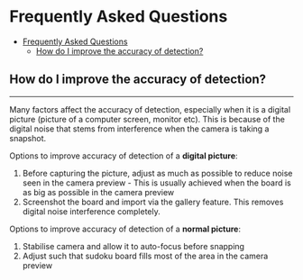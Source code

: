 # Frequently Asked Questions

- [Frequently Asked Questions](#frequently-asked-questions)
  - [How do I improve the accuracy of detection?](#how-do-i-improve-the-accuracy-of-detection)

## How do I improve the accuracy of detection?

---
Many factors affect the accuracy of detection, especially when it is a digital picture (picture of a computer screen, monitor etc). This is because of the digital noise that stems from interference when the camera is taking a snapshot.

Options to improve accuracy of detection of a **digital picture**:

  1) Before capturing the picture, adjust as much as possible to reduce noise seen in the camera preview
    - This is usually achieved when the board is as big as possible in the camera preview
  2) Screenshot the board and import via the gallery feature. This removes digital noise interference completely.

Options to improve accuracy of detection of a **normal picture**:

  1) Stabilise camera and allow it to auto-focus before snapping
  2) Adjust such that sudoku board fills most of the area in the camera preview
